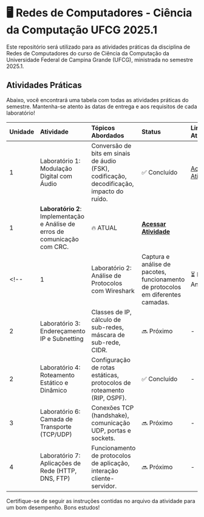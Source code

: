 # 🖥️ Redes de Computadores - Ciência da Computação UFCG 2025.1

Este repositório será utilizado para as atividades práticas da disciplina de Redes de Computadores do curso de Ciência da Computação da Universidade Federal de Campina Grande (UFCG), ministrada no semestre 2025.1.


## Atividades Práticas

Abaixo, você encontrará uma tabela com todas as atividades práticas do semestre. Mantenha-se atento às datas de entrega e aos requisitos de cada laboratório!

| Unidade | Atividade | Tópicos Abordados | Status | Link para a Atividade |
| :----- | :-------- | :---------------- | :----- | :-------------------- |
| 1 | Laboratório 1: Modulação Digital com Áudio | Conversão de bits em sinais de áudio (FSK), codificação, decodificação, impacto do ruído. | ✅ Concluído | [Acessar Atividade](./modulacao/README.md) |
| 1 | **Laboratório 2**:  Implementação e Análise de erros de comunicação com CRC. | 🔥 ATUAL | **[Acessar Atividade](./deteccao_de_erro//README.md)** |
<!-- | 1      | Laboratório 2: Análise de Protocolos com Wireshark | Captura e análise de pacotes, funcionamento de protocolos em diferentes camadas. | ⏳ Em Andamento | - |
| 2      | Laboratório 3: Endereçamento IP e Subnetting | Classes de IP, cálculo de sub-redes, máscara de sub-rede, CIDR. | 🔜 Próximo | - |
| 2      | Laboratório 4: Roteamento Estático e Dinâmico | Configuração de rotas estáticas, protocolos de roteamento (RIP, OSPF). |  ✅ Concluído | - |
| 3      | Laboratório 6: Camada de Transporte (TCP/UDP) | Conexões TCP (handshake), comunicação UDP, portas e sockets. | 🔜 Próximo | - |
| 4      | Laboratório 7: Aplicações de Rede (HTTP, DNS, FTP) | Funcionamento de protocolos de aplicação, interação cliente-servidor. | 🔜 Próximo | - | -->


Certifique-se de seguir as instruções contidas no arquivo da atividade para um bom desempenho.
Bons estudos! 